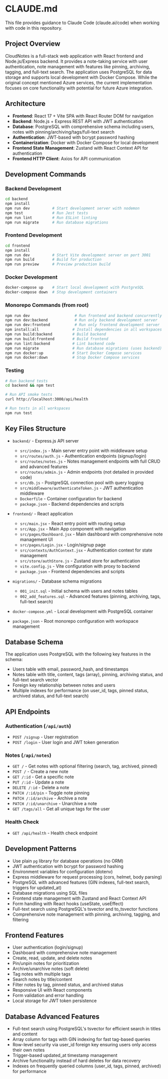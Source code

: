 # CLAUDE.md

This file provides guidance to Claude Code (claude.ai/code) when working with code in this repository.

## Project Overview

CloudNotes is a full-stack web application with React frontend and Node.js/Express backend. It provides a note-taking service with user authentication, note management with features like pinning, archiving, tagging, and full-text search. The application uses PostgreSQL for data storage and supports local development with Docker Compose. While the original concept mentioned Azure services, the current implementation focuses on core functionality with potential for future Azure integration.

## Architecture

- **Frontend**: React 17 + Vite SPA with React Router DOM for navigation
- **Backend**: Node.js + Express REST API with JWT authentication
- **Database**: PostgreSQL with comprehensive schema including users, notes with pinning/archiving/tags/full-text search
- **Authentication**: JWT-based with bcrypt password hashing
- **Containerization**: Docker with Docker Compose for local development
- **Frontend State Management**: Zustand with React Context API for authentication
- **Frontend HTTP Client**: Axios for API communication

## Development Commands

### Backend Development

```bash
cd backend
npm install
npm run dev          # Start development server with nodemon
npm test             # Run Jest tests
npm run lint         # Run ESLint linting
npm run migrate      # Run database migrations
```

### Frontend Development

```bash
cd frontend
npm install
npm run dev          # Start Vite development server on port 3001
npm run build        # Build for production
npm run preview      # Preview production build
```

### Docker Development

```bash
docker-compose up    # Start local development with PostgreSQL
docker-compose down  # Stop development containers
```

### Monorepo Commands (from root)

```bash
npm run dev                    # Run frontend and backend concurrently
npm run dev:backend            # Run only backend development server
npm run dev:frontend           # Run only frontend development server
npm install:all               # Install dependencies in all workspaces
npm run build:backend         # Build backend
npm run build:frontend        # Build frontend
npm run lint:backend          # Lint backend code
npm run migrate               # Run database migrations (uses backend)
npm run docker:up             # Start Docker Compose services
npm run docker:down           # Stop Docker Compose services
```

### Testing

```bash
# Run backend tests
cd backend && npm test

# Run API smoke tests
curl http://localhost:3000/api/health

# Run tests in all workspaces
npm run test
```

## Key Files Structure

- `backend/` - Express.js API server

  - `src/index.js` - Main server entry point with middleware setup
  - `src/routes/auth.js` - Authentication endpoints (signup/login)
  - `src/routes/notes.js` - Notes management endpoints with full CRUD and advanced features
  - `src/routes/admin.js` - Admin endpoints (not detailed in provided code)
  - `src/db.js` - PostgreSQL connection pool with query logging
  - `src/middleware/authenticateToken.js` - JWT authentication middleware
  - `Dockerfile` - Container configuration for backend
  - `package.json` - Backend dependencies and scripts

- `frontend/` - React application

  - `src/main.jsx` - React entry point with routing setup
  - `src/App.jsx` - Main App component with navigation
  - `src/pages/Dashboard.jsx` - Main dashboard with comprehensive note management UI
  - `src/pages/Login.jsx` - Login/signup page
  - `src/contexts/AuthContext.jsx` - Authentication context for state management
  - `src/store/authStore.js` - Zustand store for authentication
  - `vite.config.js` - Vite configuration with proxy to backend
  - `package.json` - Frontend dependencies and scripts

- `migrations/` - Database schema migrations
  - `001_init.sql` - Initial schema with users and notes tables
  - `002_add_features.sql` - Advanced features (pinning, archiving, tags, full-text search)
- `docker-compose.yml` - Local development with PostgreSQL container
- `package.json` - Root monorepo configuration with workspace management

## Database Schema

The application uses PostgreSQL with the following key features in the schema:
- Users table with email, password_hash, and timestamps
- Notes table with title, content, tags (array), pinning, archiving status, and full-text search vector
- Foreign key relationship between notes and users
- Multiple indexes for performance (on user_id, tags, pinned status, archived status, and full-text search)

## API Endpoints

### Authentication (`/api/auth`)
- `POST /signup` - User registration
- `POST /login` - User login and JWT token generation

### Notes (`/api/notes`)
- `GET /` - Get notes with optional filtering (search, tag, archived, pinned)
- `POST /` - Create a new note
- `GET /:id` - Get a specific note
- `PUT /:id` - Update a note
- `DELETE /:id` - Delete a note
- `PATCH /:id/pin` - Toggle note pinning
- `PATCH /:id/archive` - Archive a note
- `PATCH /:id/unarchive` - Unarchive a note
- `GET /tags/all` - Get all unique tags for the user

### Health Check
- `GET /api/health` - Health check endpoint

## Development Patterns

- Use plain `pg` library for database operations (no ORM)
- JWT authentication with bcrypt for password hashing
- Environment variables for configuration (dotenv)
- Express middleware for request processing (cors, helmet, body parsing)
- PostgreSQL with advanced features (GIN indexes, full-text search, triggers for updated_at)
- Database migrations using SQL files
- Frontend state management with Zustand and React Context API
- Form handling with React hooks (useState, useEffect)
- Full-text search using PostgreSQL's tsvector and to_tsvector functions
- Comprehensive note management with pinning, archiving, tagging, and filtering

## Frontend Features

- User authentication (login/signup)
- Dashboard with comprehensive note management
- Create, read, update, and delete notes
- Pin/unpin notes for prioritization
- Archive/unarchive notes (soft delete)
- Tag notes with multiple tags
- Search notes by title/content
- Filter notes by tag, pinned status, and archived status
- Responsive UI with React components
- Form validation and error handling
- Local storage for JWT token persistence

## Database Advanced Features

- Full-text search using PostgreSQL's tsvector for efficient search in titles and content
- Array column for tags with GIN indexing for fast tag-based queries
- Row-level security via user_id foreign key ensuring users only access their own notes
- Trigger-based updated_at timestamp management
- Archive functionality instead of hard deletes for data recovery
- Indexes on frequently queried columns (user_id, tags, pinned, archived) for performance
